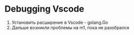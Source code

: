 # Debugging Vscode

1. Установить расширение в Vscode - golang.Go
2. Дальше возникли проблемы на m1, пока не разобрался
